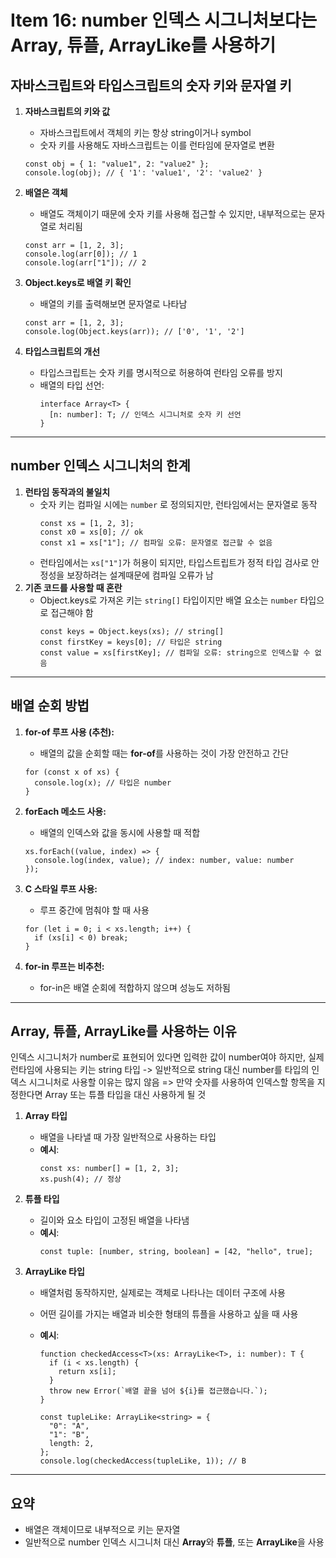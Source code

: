 # Item 16: number 인덱스 시그니처보다는 Array, 튜플, ArrayLike를 사용하기

## 자바스크립트와 타입스크립트의 숫자 키와 문자열 키

1. **자바스크립트의 키와 값**

   - 자바스크립트에서 객체의 키는 항상 string이거나 symbol
   - 숫자 키를 사용해도 자바스크립트는 이를 런타임에 문자열로 변환

   ```tsx
   const obj = { 1: "value1", 2: "value2" };
   console.log(obj); // { '1': 'value1', '2': 'value2' }
   ```

2. **배열은 객체**

   - 배열도 객체이기 때문에 숫자 키를 사용해 접근할 수 있지만, 내부적으로는 문자열로 처리됨

   ```tsx
   const arr = [1, 2, 3];
   console.log(arr[0]); // 1
   console.log(arr["1"]); // 2
   ```

3. **Object.keys로 배열 키 확인**

   - 배열의 키를 출력해보면 문자열로 나타남

   ```tsx
   const arr = [1, 2, 3];
   console.log(Object.keys(arr)); // ['0', '1', '2']
   ```

4. **타입스크립트의 개선**
   - 타입스크립트는 숫자 키를 명시적으로 허용하여 런타임 오류를 방지
   - 배열의 타입 선언:
     ```tsx
     interface Array<T> {
       [n: number]: T; // 인덱스 시그니처로 숫자 키 선언
     }
     ```

---

## number 인덱스 시그니처의 한계

1. **런타임 동작과의 불일치**
   - 숫자 키는 컴파일 시에는 `number` 로 정의되지만, 런타임에서는 문자열로 동작
     ```tsx
     const xs = [1, 2, 3];
     const x0 = xs[0]; // ok
     const x1 = xs["1"]; // 컴파일 오류: 문자열로 접근할 수 없음
     ```
   - 런타임에서는 `xs["1"]`가 허용이 되지만, 타입스트립트가 정적 타입 검사로 안정성을 보장하려는 설계때문에 컴파일 오류가 남
2. **기존 코드를 사용할 때 혼란**
   - Object.keys로 가져온 키는 `string[]` 타입이지만 배열 요소는 `number` 타입으로 접근해야 함
     ```tsx
     const keys = Object.keys(xs); // string[]
     const firstKey = keys[0]; // 타입은 string
     const value = xs[firstKey]; // 컴파일 오류: string으로 인덱스할 수 없음
     ```

---

## 배열 순회 방법

1. **for-of 루프 사용 (추천):**

   - 배열의 값을 순회할 때는 **for-of**를 사용하는 것이 가장 안전하고 간단

   ```tsx
   for (const x of xs) {
     console.log(x); // 타입은 number
   }
   ```

2. **forEach 메소드 사용:**

   - 배열의 인덱스와 값을 동시에 사용할 때 적합

   ```tsx
   xs.forEach((value, index) => {
     console.log(index, value); // index: number, value: number
   });
   ```

3. **C 스타일 루프 사용:**

   - 루프 중간에 멈춰야 할 때 사용

   ```tsx
   for (let i = 0; i < xs.length; i++) {
     if (xs[i] < 0) break;
   }
   ```

4. **for-in 루프는 비추천:**
   - for-in은 배열 순회에 적합하지 않으며 성능도 저하됨

---

## Array, 튜플, ArrayLike를 사용하는 이유

인덱스 시그니처가 number로 표현되어 있다면 입력한 값이 number여야 하지만, 실제 런타임에 사용되는 키는 string 타입
-> 일반적으로 string 대신 number를 타입의 인덱스 시그니처로 사용할 이유는 많지 않음
=> 만약 숫자를 사용하여 인덱스할 항목을 지정한다면 Array 또는 튜플 타입을 대신 사용하게 될 것

1. **Array 타입**
   - 배열을 나타낼 때 가장 일반적으로 사용하는 타입
   - **예시**:
     ```tsx
     const xs: number[] = [1, 2, 3];
     xs.push(4); // 정상
     ```
2. **튜플 타입**
   - 길이와 요소 타입이 고정된 배열을 나타냄
   - **예시**:
     ```tsx
     const tuple: [number, string, boolean] = [42, "hello", true];
     ```
3. **ArrayLike 타입**

   - 배열처럼 동작하지만, 실제로는 객체로 나타나는 데이터 구조에 사용
   - 어떤 길이를 가지는 배열과 비슷한 형태의 튜플을 사용하고 싶을 때 사용
   - **예시**:

     ```tsx
     function checkedAccess<T>(xs: ArrayLike<T>, i: number): T {
       if (i < xs.length) {
         return xs[i];
       }
       throw new Error(`배열 끝을 넘어 ${i}를 접근했습니다.`);
     }

     const tupleLike: ArrayLike<string> = {
       "0": "A",
       "1": "B",
       length: 2,
     };
     console.log(checkedAccess(tupleLike, 1)); // B
     ```

---

## 요약

- 배열은 객체이므로 내부적으로 키는 문자열
- 일반적으로 number 인덱스 시그니처 대신 **Array**와 **튜플**, 또는 **ArrayLike**을 사용
